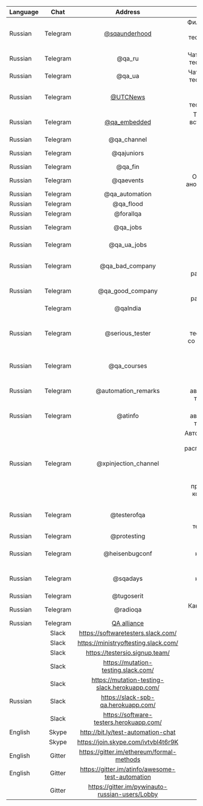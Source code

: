 | Language | Chat      | Address           | Description |
|----------|:---------:|:-----------------:| -----------:|
| Russian  | Telegram  | [@sqaunderhood](https://t.me/sqaunderhood) | Фильтрованный контент о тестировании и качестве ПО |
| Russian  | Telegram  | @qa_ru			| Чат российских тестировщиков |
| Russian  | Telegram  | @qa_ua			| Чат украинских тестировщиков |
| Russian  | Telegram  | [@UTCNews](https://t.me/UTCNews) | Канал уральских тестировщиков |
| Russian  | Telegram  | [@qa_embedded](https://t.me/qa_embedded) | Тестирование встраиваемого ПО |
| Russian  | Telegram  | @qa_channel		| |
| Russian  | Telegram  | @qajuniors		| Вопросы от новичков | 
| Russian  | Telegram  | @qa_fin		| |
| Russian  | Telegram  | @qaevents		| Обсуждения и анонсы событий |
| Russian  | Telegram  | @qa_automation		| |
| Russian  | Telegram  | @qa_flood		| |
| Russian  | Telegram  | @forallqa		| Вакансии |
| Russian  | Telegram  | @qa_jobs		| Вакансии в России |
| Russian  | Telegram  | @qa_ua_jobs		| Вакансии на Украине |
| Russian  | Telegram  | @qa_bad_company	| Отзывы о "плохих" работодателях |
| Russian  | Telegram  | @qa_good_company	| Отзывы о "хороших" работодателях |
|          | Telegram  | @qaIndia		| |
| Russian  | Telegram  | @serious_tester	| Канал "Серьезного тестировщика" со ссылками на статьи |
| Russian  | Telegram  | @qa_courses		| Обсуждение курсов для обучения |
| Russian  | Telegram  | @automation_remarks	| Канал об автоматизации тестирования |
| Russian  | Telegram  | @atinfo		| Канал об автоматизации тестирования |
| Russian  | Telegram  | @xpinjection_channel	| Авторский канал о Java, распределённых системах, процессах разработки, инженерных практиках, QA, конференциях |
| Russian  | Telegram  | @testerofqa		| Непутёвые путевые заметки тестировщика |
| Russian  | Telegram  | @protesting            | |
| Russian  | Telegram  | @heisenbugconf 	| Чат конференции Гейзенбаг |
| Russian  | Telegram  | @sqadays		| Чат конференции SQA Days |
| Russian  | Telegram  | @tugoserit	        | |
| Russian  | Telegram  | @radioqa		| Канал подкаста RadioQA |
| Russian  | Telegram  | [QA alliance](https://t.me/joinchat/AAAAAD-Bi62HiQjEQ9FIqA) | |
|          | Slack     | https://softwaretesters.slack.com/		| |
|          | Slack     | https://ministryoftesting.slack.com/		| |
|          | Slack     | https://testersio.signup.team/			| |
|          | Slack     | https://mutation-testing.slack.com/		| |
|          | Slack     | https://mutation-testing-slack.herokuapp.com/	| |
| Russian  | Slack     | https://slack-spb-qa.herokuapp.com/		| |
|          | Slack     | https://software-testers.herokuapp.com/	| |
| English  | Skype     | http://bit.ly/test-automation-chat		| |
|          | Skype     | https://join.skype.com/ivtvbl4t6r9K		| |
| English  | Gitter    | https://gitter.im/ethereum/formal-methods	| |
| English  | Gitter    | https://gitter.im/atinfo/awesome-test-automation	| |
|          | Gitter    | https://gitter.im/pywinauto-russian-users/Lobby	| |
